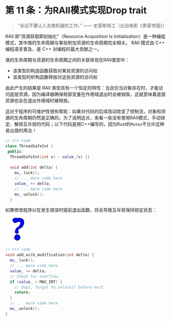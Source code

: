 # 第 11 条：为RAII模式实现Drop trait

> “永远不要让人去做机器的工作。” —— 史密斯特工（出自电影《黑客帝国》）

RAII 即“资源获取即初始化”（Resource Acquisition Is Initialization）是一种编程模式，其中值的生命周期与某些附加资源的生命周期完全相关。 RAII 模式由 C++ 编程语言普及，是 C++ 对编程的最大贡献之一。

值的生命周期与资源的生命周期之间的关联体现在RAII类型中：

- 该类型的构造函数获取对某些资源的访问权
- 该类型的析构函数释放对这些资源的访问权

由此产生的结果是 RAII 类型具有一个恒定的特性：当且仅当对象存在时，才能访问底层资源。因为编译器确保局部变量在作用域退出时会被销毁，这就意味着底层资源也会在退出作用域时被释放。

这对于程序的可维护性很有帮助：如果对代码的后续改动改变了控制流，对象和资源的生命周期仍然是正确的。为了说明这点，来看一些没有使用RAII模式，手动锁定、解锁互斥锁的代码；以下代码是用C++编写的，因为Rust的`Mutex`不允许这种易出错的用法！
```C++
// C++ code
class ThreadSafeInt {
 public:
  ThreadSafeInt(int v) : value_(v) {}

  void add(int delta) {
    mu_.lock();
    // ... more code here
    value_ += delta;
    // ... more code here
    mu_.unlock();
  }
```
如果修改程序以在发生错误时提前退出函数，将会导致互斥锁保持锁定状态：

<div class="ferris"><img src="../images/not_desired_behavior.svg" width="75" height="75" /></div>


```C++
// C++ code
void add_with_modification(int delta) { 
  mu_.lock();
  // ... more code here
  value_ += delta;
  // Check for overflow.
  if (value_ > MAX_INT) {
    // Oops, forgot to unlock() before exit
    return;
  }
  // ... more code here
  mu_.unlock();
}
```